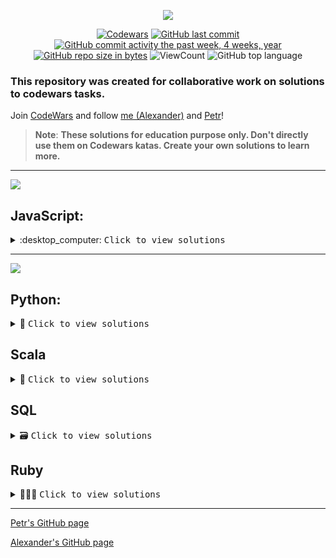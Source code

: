 <div id="badges" align="center">

![](https://w7.pngwing.com/pngs/477/603/png-transparent-codewars-button-icon.png)

[![Codewars](https://img.shields.io/badge/website-Codewars-red)](https://www.codewars.com/) 
[![GitHub last commit](https://img.shields.io/github/last-commit/QuantumFluxx/codewars_solutions.svg)](https://github.com/QuantumFluxx/codewars_solutions) 
[![GitHub commit activity the past week, 4 weeks, year](https://img.shields.io/github/commit-activity/y/QuantumFluxx/codewars_solutions.svg)](https://github.com/QuantumFluxx/codewars_solutions) 
[![GitHub repo size in bytes](https://img.shields.io/github/repo-size/QuantumFluxx/codewars_solutions.svg)](https://github.com/QuantumFluxx/codewars_solutions)
![ViewCount](https://views.whatilearened.today/views/github/QuantumFluxx/codewars_solutions.svg?cache=remove)
![GitHub top language](https://img.shields.io/github/languages/top/QuantumFluxx/codewars_solutions.svg?style=flat)

</div>

### This repository was created for collaborative work on solutions to codewars tasks.

Join [CodeWars](https://www.codewars.com/) and follow [me (Alexander)](https://www.codewars.com/users/QuantumFluxx) and [Petr](https://www.codewars.com/users/PetrMarkin)!


>**Note**:
>**These solutions for education purpose only. Don't directly use them on Codewars katas. Create your own solutions to learn more.**

--------------------

![](https://www.codewars.com/users/PetrMarkin/badges/large)
## JavaScript:

<details>
<summary>:desktop_computer: <kbd>Сlick to view solutions</kbd> </summary>

## 8 kyu katas

* [Beginner Series #1 School Paperwork](https://github.com/QuantumFluxx/codewars_solutions/blob/main/Petr(PetrMarkin)/8%20kyu%20katas/Beginner%20Series%20%231%20School%20Paperwork.md)
* [Can we divide it](https://github.com/QuantumFluxx/codewars_solutions/blob/main/Petr(PetrMarkin)/8%20kyu%20katas/Can%20we%20divide%20it.md)
* [Capitalization and Mutability](https://github.com/QuantumFluxx/codewars_solutions/blob/main/Petr(PetrMarkin)/8%20kyu%20katas/Capitalization%20and%20Mutability.md)
* [Century from year](https://github.com/QuantumFluxx/codewars_solutions/blob/main/Petr(PetrMarkin)/8%20kyu%20katas/Century%20from%20year.md)
* [Convert a Boolean to a String](https://github.com/QuantumFluxx/codewars_solutions/blob/main/Petr(PetrMarkin)/8%20kyu%20katas/Can%20we%20divide%20it.md)
* [Convert a Number to a String!](https://github.com/QuantumFluxx/codewars_solutions/blob/main/Petr(PetrMarkin)/8%20kyu%20katas/Convert%20a%20Number%20to%20a%20String!.md)
* [Convert a String to a Number!](https://github.com/QuantumFluxx/codewars_solutions/blob/main/Petr(PetrMarkin)/8%20kyu%20katas/Convert%20a%20String%20to%20a%20Number!.md)
* [Convert number to reversed array of digits](https://github.com/QuantumFluxx/codewars_solutions/blob/main/Petr(PetrMarkin)/8%20kyu%20katas/Convert%20number%20to%20reversed%20array%20of%20digits.md)
* [Convert to Binary](https://github.com/QuantumFluxx/codewars_solutions/blob/main/Petr(PetrMarkin)/8%20kyu%20katas/Convert%20to%20Binary.md)
* [Counting sheep](https://github.com/QuantumFluxx/codewars_solutions/blob/main/Petr(PetrMarkin)/8%20kyu%20katas/Counting%20sheep.md)
* [DNA to RNA Conversion](https://github.com/QuantumFluxx/codewars_solutions/blob/main/Petr(PetrMarkin)/8%20kyu%20katas/DNA%20to%20RNA%20Conversion.md)
* [Even or Odd](https://github.com/QuantumFluxx/codewars_solutions/blob/main/Petr(PetrMarkin)/8%20kyu%20katas/Even%20or%20Odd.md)
* [Fake Binary](https://github.com/QuantumFluxx/codewars_solutions/blob/main/Petr(PetrMarkin)/8%20kyu%20katas/Fake%20Binary.md)
* [Function 1 - hello world](https://github.com/QuantumFluxx/codewars_solutions/blob/main/Petr(PetrMarkin)/8%20kyu%20katas/Function%201%20-%20hello%20world.md)
* [Grasshopper - Summation](https://github.com/QuantumFluxx/codewars_solutions/blob/main/Petr(PetrMarkin)/8%20kyu%20katas/Grasshopper%20-%20Summation.md)
* [Hex to Decimal](https://github.com/QuantumFluxx/codewars_solutions/blob/main/Petr(PetrMarkin)/8%20kyu%20katas/Hex%20to%20Decimal.md)
* [Merge two sorted arrays into one](https://github.com/QuantumFluxx/codewars_solutions/blob/main/Petr(PetrMarkin)/8%20kyu%20katas/Merge%20two%20sorted%20arrays%20into%20one.md)
* [Multiply](https://github.com/QuantumFluxx/codewars_solutions/blob/main/Petr(PetrMarkin)/8%20kyu%20katas/Multiply.md)
* [Opposite number](https://github.com/QuantumFluxx/codewars_solutions/blob/main/Petr(PetrMarkin)/8%20kyu%20katas/Opposite%20number.md)
* [Remove First and Last Character](https://github.com/QuantumFluxx/codewars_solutions/blob/main/Petr(PetrMarkin)/8%20kyu%20katas/Remove%20First%20and%20Last%20Character.md)
* [Remove String Spaces](https://github.com/QuantumFluxx/codewars_solutions/blob/main/Petr(PetrMarkin)/8%20kyu%20katas/Remove%20String%20Spaces.md)
* [Reversed sequence](https://github.com/QuantumFluxx/codewars_solutions/blob/main/Petr(PetrMarkin)/8%20kyu%20katas/Reversed%20sequence.md)
* [Returning Strings](https://github.com/QuantumFluxx/codewars_solutions/blob/main/Petr(PetrMarkin)/8%20kyu%20katas/Returning%20Strings.md)
* [Simple multiplication](https://github.com/QuantumFluxx/codewars_solutions/blob/main/Petr(PetrMarkin)/8%20kyu%20katas/Simple%20multiplication.md)  
* [String repeat](https://github.com/QuantumFluxx/codewars_solutions/blob/main/Petr(PetrMarkin)/8%20kyu%20katas/String%20repeat.md)
* [Student's Final Grade](https://github.com/QuantumFluxx/codewars_solutions/blob/main/Petr(PetrMarkin)/8%20kyu%20katas/Student's%20Final%20Grade.md)
* [Sum of positive](https://github.com/QuantumFluxx/codewars_solutions/blob/main/Petr(PetrMarkin)/8%20kyu%20katas/Sum%20of%20positive.md)
* [Switch it Up!](https://github.com/QuantumFluxx/codewars_solutions/blob/main/Petr(PetrMarkin)/8%20kyu%20katas/Switch%20it%20Up!.md)
* [Take an Arrow to the knee, Functionally](https://github.com/QuantumFluxx/codewars_solutions/blob/main/Petr(PetrMarkin)/8%20kyu%20katas/Take%20an%20Arrow%20to%20the%20knee%2C%20Functionally.md)
* [Thinkful - Logic Drills Traffic light](https://github.com/QuantumFluxx/codewars_solutions/blob/main/Petr(PetrMarkin)/8%20kyu%20katas/Thinkful%20-%20Logic%20Drills%20Traffic%20light.md)
* [Third Angle of a Triangle](https://github.com/QuantumFluxx/codewars_solutions/blob/main/Petr(PetrMarkin)/8%20kyu%20katas/Third%20Angle%20of%20a%20Triangle.md)
* [Transportation on vacation](https://github.com/QuantumFluxx/codewars_solutions/blob/main/Petr(PetrMarkin)/8%20kyu%20katas/Transportation%20on%20vacation.md)
* [Type of sum](https://github.com/QuantumFluxx/codewars_solutions/blob/main/Petr(PetrMarkin)/8%20kyu%20katas/Type%20of%20sum.md)
* [Will you make it](https://github.com/QuantumFluxx/codewars_solutions/blob/main/Petr(PetrMarkin)/8%20kyu%20katas/Will%20you%20make%20it.md)
* [You Can't Code Under Pressure #1](https://github.com/QuantumFluxx/codewars_solutions/blob/main/Petr(PetrMarkin)/8%20kyu%20katas/You%20Can't%20Code%20Under%20Pressure%20%231.md)
* [You only need one - Beginner](https://github.com/QuantumFluxx/codewars_solutions/blob/main/Petr(PetrMarkin)/8%20kyu%20katas/You%20only%20need%20one%20-%20Beginner.md) 
  
## 7 kyu katas
  
* [16+18=214](https://github.com/QuantumFluxx/codewars_solutions/blob/main/Petr(PetrMarkin)/7%20kyu%20katas/16%2B18%3D214.md)
* [Add property to every object in array](https://github.com/QuantumFluxx/codewars_solutions/blob/main/Petr(PetrMarkin)/7%20kyu%20katas/Add%20property%20to%20every%20object%20in%20array.md)
* [Binary Addition](https://github.com/QuantumFluxx/codewars_solutions/blob/main/Petr(PetrMarkin)/7%20kyu%20katas/Binary%20Addition.md)
* [Colour Association](https://github.com/QuantumFluxx/codewars_solutions/blob/main/Petr(PetrMarkin)/7%20kyu%20katas/Colour%20Association.md)
* [Combine objects](https://github.com/QuantumFluxx/codewars_solutions/blob/main/Petr(PetrMarkin)/7%20kyu%20katas/Combine%20objects.md)
* [Count strings in objects](https://github.com/QuantumFluxx/codewars_solutions/blob/main/Petr(PetrMarkin)/7%20kyu%20katas/Count%20strings%20in%20objects.md)
* [Count the Digit](https://github.com/QuantumFluxx/codewars_solutions/blob/main/Petr(PetrMarkin)/7%20kyu%20katas/Count%20the%20Digit.md)
* [Disemvowel Trolls](https://github.com/QuantumFluxx/codewars_solutions/blob/main/Petr(PetrMarkin)/7%20kyu%20katas/Disemvowel%20Trolls.md)
* [Find the missing element between two arrays](https://github.com/QuantumFluxx/codewars_solutions/blob/main/Petr(PetrMarkin)/7%20kyu%20katas/Find%20the%20missing%20element%20between%20two%20arrays.md)
* [Find the next perfect square!](https://github.com/QuantumFluxx/codewars_solutions/blob/main/Petr(PetrMarkin)/7%20kyu%20katas/Find%20the%20next%20perfect%20square!.md)
* [Get decimal part of the given number](https://github.com/QuantumFluxx/codewars_solutions/blob/main/Petr(PetrMarkin)/7%20kyu%20katas/Get%20decimal%20part%20of%20the%20given%20number.md)
* [Is this a triangle](https://github.com/QuantumFluxx/codewars_solutions/blob/main/Petr(PetrMarkin)/7%20kyu%20katas/Is%20this%20a%20triangle.md)
* [Largest Square Inside A Circle](https://github.com/QuantumFluxx/codewars_solutions/blob/main/Petr(PetrMarkin)/7%20kyu%20katas/Largest%20Square%20Inside%20A%20Circle.md)
* [Maximum Triplet Sum (Array Series #7)](https://github.com/QuantumFluxx/codewars_solutions/blob/main/Petr(PetrMarkin)/7%20kyu%20katas/Maximum%20Triplet%20Sum%20(Array%20Series%20%237).md)
* [Nickname Generator](https://github.com/QuantumFluxx/codewars_solutions/blob/main/Petr(PetrMarkin)/7%20kyu%20katas/Nickname%20Generator.md)
* [Number of Decimal Digits](https://github.com/QuantumFluxx/codewars_solutions/blob/main/Petr(PetrMarkin)/7%20kyu%20katas/Number%20of%20Decimal%20Digits.md)
* [Odd-Even String Sort](https://github.com/QuantumFluxx/codewars_solutions/blob/main/Petr(PetrMarkin)/7%20kyu%20katas/Odd-Even%20String%20Sort.md)
* [Ones and Zeros](https://github.com/QuantumFluxx/codewars_solutions/blob/main/Petr(PetrMarkin)/7%20kyu%20katas/Ones%20and%20Zeros.md)
* [Perimeter sequence](https://github.com/QuantumFluxx/codewars_solutions/blob/main/Petr(PetrMarkin)/7%20kyu%20katas/Perimeter%20sequence.md)
* [Power of two](https://github.com/QuantumFluxx/codewars_solutions/blob/main/Petr(PetrMarkin)/7%20kyu%20katas/Power%20of%20two.md)
* [Shortest Word](https://github.com/QuantumFluxx/codewars_solutions/blob/main/Petr(PetrMarkin)/7%20kyu%20katas/Shortest%20Word.md)
* [Square Every Digit](https://github.com/QuantumFluxx/codewars_solutions/blob/main/Petr(PetrMarkin)/7%20kyu%20katas/Square%20Every%20Digit.md)
* [String Reordering](https://github.com/QuantumFluxx/codewars_solutions/blob/main/Petr(PetrMarkin)/7%20kyu%20katas/String%20Reordering.md)
* [String ends with](https://github.com/QuantumFluxx/codewars_solutions/blob/main/Petr(PetrMarkin)/7%20kyu%20katas/String%20ends%20with.md)
* [Sum of the first nth term of Series](https://github.com/QuantumFluxx/codewars_solutions/blob/main/Petr(PetrMarkin)/7%20kyu%20katas/Sum%20of%20the%20first%20nth%20term%20of%20Series.md)
* [Sum with Arrows](https://github.com/QuantumFluxx/codewars_solutions/blob/main/Petr(PetrMarkin)/7%20kyu%20katas/Sum%20with%20Arrows.md)
* [Unpacking Arguments](https://github.com/QuantumFluxx/codewars_solutions/blob/main/Petr(PetrMarkin)/7%20kyu%20katas/Unpacking%20Arguments.md)
* [Vowel Count](https://github.com/QuantumFluxx/codewars_solutions/blob/main/Petr(PetrMarkin)/7%20kyu%20katas/Vowel%20Count.md)
* [Vowel one](https://github.com/QuantumFluxx/codewars_solutions/blob/main/Petr(PetrMarkin)/7%20kyu%20katas/Vowel%20one.md)
* [Who is the killer](https://github.com/QuantumFluxx/codewars_solutions/blob/main/Petr(PetrMarkin)/7%20kyu%20katas/Who%20is%20the%20killer.md)
* [Whose bicycle](https://github.com/QuantumFluxx/codewars_solutions/blob/main/Petr(PetrMarkin)/7%20kyu%20katas/Whose%20bicycle.md)
* [You're a square!](https://github.com/QuantumFluxx/codewars_solutions/blob/main/Petr(PetrMarkin)/7%20kyu%20katas/You're%20a%20square!.md) 
  
## 6 kyu katas
  
* [Base Conversion](https://github.com/QuantumFluxx/codewars_solutions/blob/main/Petr(PetrMarkin)/6%20kyu%20katas/Base%20Conversion.md)
* [Bingo Card](https://github.com/QuantumFluxx/codewars_solutions/blob/main/Petr(PetrMarkin)/6%20kyu%20katas/Bingo%20Card.md)
* [Bit Counting](https://github.com/QuantumFluxx/codewars_solutions/blob/main/Petr(PetrMarkin)/6%20kyu%20katas/Bit%20Counting.md)
* [Break camelCase](https://github.com/QuantumFluxx/codewars_solutions/blob/main/Petr(PetrMarkin)/6%20kyu%20katas/Break%20camelCase.md)
* [Clocky Mc Clock-Face](https://github.com/QuantumFluxx/codewars_solutions/blob/main/Petr(PetrMarkin)/6%20kyu%20katas/Clocky%20Mc%20Clock-Face.md)
* [Data Reverse](https://github.com/QuantumFluxx/codewars_solutions/blob/main/Petr(PetrMarkin)/6%20kyu%20katas/Data%20Reverse.md)
* [Detect Pangram](https://github.com/QuantumFluxx/codewars_solutions/blob/main/Petr(PetrMarkin)/6%20kyu%20katas/Detect%20Pangram.md)
* [Is a number prime](https://github.com/QuantumFluxx/codewars_solutions/blob/main/Petr(PetrMarkin)/6%20kyu%20katas/Is%20a%20number%20prime.md)
* [Lottery Ticket](https://github.com/QuantumFluxx/codewars_solutions/blob/main/Petr(PetrMarkin)/6%20kyu%20katas/Lottery%20Ticket.md)
* [Unique In Order](https://github.com/QuantumFluxx/codewars_solutions/blob/main/Petr(PetrMarkin)/6%20kyu%20katas/Unique%20In%20Order.md)
* [Break camelCase](https://github.com/QuantumFluxx/codewars_solutions/blob/main/Petr(PetrMarkin)/6%20kyu%20katas/Break%20camelCase.md)
* [WeIrD StRiNg CaSe](https://github.com/QuantumFluxx/codewars_solutions/blob/main/Petr(PetrMarkin)/6%20kyu%20katas/WeIrD%20StRiNg%20CaSe.md)
* [Who likes it](https://github.com/QuantumFluxx/codewars_solutions/blob/main/Petr(PetrMarkin)/6%20kyu%20katas/Who%20likes%20it.md)
* [Your order, please](https://github.com/QuantumFluxx/codewars_solutions/blob/main/Petr(PetrMarkin)/6%20kyu%20katas/Your%20order%2C%20please.md)
  
## 5 kyu katas
  
* [RGB To Hex Conversion](https://github.com/QuantumFluxx/codewars_solutions/blob/main/Petr(PetrMarkin)/5%20kyu%20katas/RGB%20To%20Hex%20Conversion.md)  
  
</details>

------------

![](https://www.codewars.com/users/QuantumFluxx/badges/large)
## Python:

<details>
<summary>🐍 <kbd>Сlick to view solutions</kbd> </summary>

## 8 kyu katas

* [5 without numbers !!](https://github.com/QuantumFluxx/codewars_solutions/blob/main/Alexander%20(QuantumFluxx)/Python/8%20kyu%20katas/5%20without%20numbers%20!!.py)
* [A Needle in the Haystack](https://github.com/QuantumFluxx/codewars_solutions/blob/main/Alexander%20(QuantumFluxx)/Python/8%20kyu%20katas/A%20Needle%20in%20the%20Haystack%20python.py)
* [Abbreviate a Two Word Name](https://github.com/QuantumFluxx/codewars_solutions/blob/main/Alexander%20(QuantumFluxx)/Python/8%20kyu%20katas/Abbreviate%20a%20Two%20Word%20Name%20python.py)
* [Add Length](https://github.com/QuantumFluxx/codewars_solutions/blob/main/Alexander%20(QuantumFluxx)/Python/8%20kyu%20katas/Add%20Length%20python.py)
* [Area or Perimeter](https://github.com/QuantumFluxx/codewars_solutions/blob/main/Alexander%20(QuantumFluxx)/Python/8%20kyu%20katas/Area%20or%20Perimeter%20python.py)
* [Array plus array](https://github.com/QuantumFluxx/codewars_solutions/blob/main/Alexander%20(QuantumFluxx)/Python/8%20kyu%20katas/Array%20plus%20array%20python.py) 
* [Basic Mathematical Operations](https://github.com/QuantumFluxx/codewars_solutions/blob/main/Alexander%20(QuantumFluxx)/Python/8%20kyu%20katas/Basic%20Mathematical%20Operations%20python.py)
* [Basic Training: Add item to an Array](https://github.com/QuantumFluxx/codewars_solutions/blob/main/Alexander%20(QuantumFluxx)/Python/8%20kyu%20katas/Basic%20Training%20Add%20item%20to%20an%20Array%20python.py)
* [Basic variable assignment](https://github.com/QuantumFluxx/codewars_solutions/blob/main/Alexander%20(QuantumFluxx)/Python/8%20kyu%20katas/Basic%20variable%20assignment%20python.py)
* [Beginner - Lost Without a Map](https://github.com/QuantumFluxx/codewars_solutions/blob/main/Alexander%20(QuantumFluxx)/Python/8%20kyu%20katas/Beginner%20-%20Lost%20Without%20a%20Map%20python.py)
* [Beginner - Reduce but Grow](https://github.com/QuantumFluxx/codewars_solutions/blob/main/Alexander%20(QuantumFluxx)/Python/8%20kyu%20katas/Beginner%20-%20Reduce%20but%20Grow%20python.py)
* [Beginner Series #1 School Paperwork](https://github.com/QuantumFluxx/codewars_solutions/blob/main/Alexander%20(QuantumFluxx)/Python/8%20kyu%20katas/Beginner%20Series%20%231%20School%20Paperwork.py)
* [Beginner Series #2 Clock](https://github.com/QuantumFluxx/codewars_solutions/blob/main/Alexander%20(QuantumFluxx)/Python/8%20kyu%20katas/Beginner%20Series%20%232%20Clock.py)
* [Beginner Series #4 Cockroach](https://github.com/QuantumFluxx/codewars_solutions/blob/main/Alexander%20(QuantumFluxx)/Python/8%20kyu%20katas/Beginner%20Series%20%234%20Cockroach%20python.py)
* [Calculate average](https://github.com/QuantumFluxx/codewars_solutions/blob/main/Alexander%20(QuantumFluxx)/Python/8%20kyu%20katas/Calculate%20average%20python.py)
* [Can we divide it?](https://github.com/QuantumFluxx/codewars_solutions/blob/main/Alexander%20(QuantumFluxx)/Python/8%20kyu%20katas/Can%20we%20divide%20it%20python.py)
* [Capitalization and Mutability](https://github.com/QuantumFluxx/codewars_solutions/blob/main/Alexander%20(QuantumFluxx)/Python/8%20kyu%20katas/Capitalization%20and%20Mutability%20python.py)
* [Cat years, Dog years](https://github.com/QuantumFluxx/codewars_solutions/blob/main/Alexander%20(QuantumFluxx)/Python/8%20kyu%20katas/Cat%20years%2C%20Dog%20years%20python.py)
* [Century From Year](https://github.com/QuantumFluxx/codewars_solutions/blob/main/Alexander%20(QuantumFluxx)/Python/8%20kyu%20katas/Century%20From%20Year%20python.py)
* [Chuck Norris VII - True or False (Beginner)](https://github.com/QuantumFluxx/codewars_solutions/blob/main/Alexander%20(QuantumFluxx)/Python/8%20kyu%20katas/Chuck%20Norris%20VII%20-%20True%20or%20False%20(Beginner).py)
* [Closest elevator](https://github.com/QuantumFluxx/codewars_solutions/blob/main/Alexander%20(QuantumFluxx)/Python/8%20kyu%20katas/Closest%20elevator.py)
* [Contamination #1 -String-](https://github.com/QuantumFluxx/codewars_solutions/blob/main/Alexander%20(QuantumFluxx)/Python/8%20kyu%20katas/Contamination%20%231%20-String-%20python.py)
* [Convert a Boolean to a String](https://github.com/QuantumFluxx/codewars_solutions/blob/main/Alexander%20(QuantumFluxx)/Python/8%20kyu%20katas/Convert%20a%20Boolean%20to%20a%20String%20python.py)
* [Convert a Number to a String!](https://github.com/QuantumFluxx/codewars_solutions/blob/main/Alexander%20(QuantumFluxx)/Python/8%20kyu%20katas/Convert%20a%20Number%20to%20a%20String!%20python.py)
* [Convert a String to a Number!](https://github.com/QuantumFluxx/codewars_solutions/blob/main/Alexander%20(QuantumFluxx)/Python/8%20kyu%20katas/Convert%20a%20String%20to%20a%20Number!%20python.py)
* [Convert boolean values to strings 'Yes' or 'No'](https://github.com/QuantumFluxx/codewars_solutions/blob/main/Alexander%20(QuantumFluxx)/Python/8%20kyu%20katas/Convert%20boolean%20values%20to%20strings%20'Yes'%20or%20'No'.py)
* [Convert number to reversed array of digits](https://github.com/QuantumFluxx/codewars_solutions/blob/main/Alexander%20(QuantumFluxx)/Python/8%20kyu%20katas/Convert%20number%20to%20reversed%20array%20of%20digits%20python.py)
* [Convert to Binary](https://github.com/QuantumFluxx/codewars_solutions/blob/main/Alexander%20(QuantumFluxx)/Python/8%20kyu%20katas/Convert%20to%20Binary.py)
* [Count by X](https://github.com/QuantumFluxx/codewars_solutions/blob/main/Alexander%20(QuantumFluxx)/Python/8%20kyu%20katas/Count%20by%20X%20python.py)
* [Counting sheep...](https://github.com/QuantumFluxx/codewars_solutions/blob/main/Alexander%20(QuantumFluxx)/Python/8%20kyu%20katas/Counting%20sheep...python.py)
* [DNA to RNA Conversion](https://github.com/QuantumFluxx/codewars_solutions/blob/main/Alexander%20(QuantumFluxx)/Python/8%20kyu%20katas/DNA%20to%20RNA%20Conversion%20python.py)
* [Difference of Volumes of Cuboids](https://github.com/QuantumFluxx/codewars_solutions/blob/main/Alexander%20(QuantumFluxx)/Python/8%20kyu%20katas/Difference%20of%20Volumes%20of%20Cuboids%20python.py)
* [Do I get a bonus?](https://github.com/QuantumFluxx/codewars_solutions/blob/main/Alexander%20(QuantumFluxx)/Python/8%20kyu%20katas/Do%20I%20get%20a%20bonus.py)
* [Double Char](https://github.com/QuantumFluxx/codewars_solutions/blob/main/Alexander%20(QuantumFluxx)/Python/8%20kyu%20katas/Double%20Char%20python.py)
* [Drink about](https://github.com/QuantumFluxx/codewars_solutions/blob/main/Alexander%20(QuantumFluxx)/Python/8%20kyu%20katas/Drink%20about%20python.py)
* [Even or Odd](https://github.com/QuantumFluxx/codewars_solutions/blob/main/Alexander%20(QuantumFluxx)/Python/8%20kyu%20katas/Even%20or%20Odd%20python.py)
* [Exclusive or (xor) Logical Operator](https://github.com/QuantumFluxx/codewars_solutions/blob/main/Alexander%20(QuantumFluxx)/Python/8%20kyu%20katas/Exclusive%20or%20(xor)%20Logical%20Operator%20python.py)
* [FIXME: Replace all dots](https://github.com/QuantumFluxx/codewars_solutions/blob/main/Alexander%20(QuantumFluxx)/Python/8%20kyu%20katas/FIXME%20Replace%20all%20dots%20python.py)
* [Filling an array (part 1)](https://github.com/QuantumFluxx/codewars_solutions/blob/main/Alexander%20(QuantumFluxx)/Python/8%20kyu%20katas/Filling%20an%20array%20(part%201).py)
* [Find Maximum and Minimum Values of a List](https://github.com/QuantumFluxx/codewars_solutions/blob/main/Alexander%20(QuantumFluxx)/Python/8%20kyu%20katas/Find%20Maximum%20and%20Minimum%20Values%20of%20a%20List%20python.py)
* [Find Multiples of a Number](https://github.com/QuantumFluxx/codewars_solutions/blob/main/Alexander%20(QuantumFluxx)/Python/8%20kyu%20katas/Find%20Multiples%20of%20a%20Number%20python.py)
* [Find the Difference in Age between Oldest and Youngest Family Members](https://github.com/QuantumFluxx/codewars_solutions/blob/main/Alexander%20(QuantumFluxx)/Python/8%20kyu%20katas/Find%20the%20Difference%20in%20Age%20between%20Oldest%20and%20Youngest%20Family%20Members%20python.py)
* [Find the smallest integer in the array](https://github.com/QuantumFluxx/codewars_solutions/blob/main/Alexander%20(QuantumFluxx)/Python/8%20kyu%20katas/Find%20the%20smallest%20integer%20in%20the%20array%20python.py)
* [Fix your code before the garden dies!](https://github.com/QuantumFluxx/codewars_solutions/blob/main/Alexander%20(QuantumFluxx)/Python/8%20kyu%20katas/Fix%20your%20code%20before%20the%20garden%20dies!%20python.py)
* [Function 1 - hello world](https://github.com/QuantumFluxx/codewars_solutions/blob/main/Alexander%20(QuantumFluxx)/Python/8%20kyu%20katas/Function%201%20-%20hello%20world%20python.py)
* [Function 2 - squaring an argument](https://github.com/QuantumFluxx/codewars_solutions/blob/main/Alexander%20(QuantumFluxx)/Python/8%20kyu%20katas/Function%202%20-%20squaring%20an%20argument%20python.py)
* [Function 3 - multiplying two numbers](https://github.com/QuantumFluxx/codewars_solutions/blob/main/Alexander%20(QuantumFluxx)/Python/8%20kyu%20katas/Function%203%20-%20multiplying%20two%20numbers%20python.py)
* [Generate range of integers](https://github.com/QuantumFluxx/codewars_solutions/blob/main/Alexander%20(QuantumFluxx)/Python/8%20kyu%20katas/Generate%20range%20of%20integers%20python.py)
* [Get the mean of an array](https://github.com/QuantumFluxx/codewars_solutions/blob/main/Alexander%20(QuantumFluxx)/Python/8%20kyu%20katas/Get%20the%20mean%20of%20an%20array%20python.py)
* [Grasshopper - Basic Function Fixer](https://github.com/QuantumFluxx/codewars_solutions/blob/main/Alexander%20(QuantumFluxx)/Python/8%20kyu%20katas/Grasshopper%20-%20Basic%20Function%20Fixer%20python.py)
* [Grasshopper - Check for factor](https://github.com/QuantumFluxx/codewars_solutions/blob/main/Alexander%20(QuantumFluxx)/Python/8%20kyu%20katas/Grasshopper%20-%20Check%20for%20factor%20python.py)
* [Grasshopper - Combine strings](https://github.com/QuantumFluxx/codewars_solutions/blob/main/Alexander%20(QuantumFluxx)/Python/8%20kyu%20katas/Grasshopper%20-%20Combine%20strings%20python.py)
* [Grasshopper - Debug sayHello](https://github.com/QuantumFluxx/codewars_solutions/blob/main/Alexander%20(QuantumFluxx)/Python/8%20kyu%20katas/Grasshopper%20-%20Debug%20sayHello%20python.py)
* [Grasshopper - Function syntax debugging](https://github.com/QuantumFluxx/codewars_solutions/blob/main/Alexander%20(QuantumFluxx)/Python/8%20kyu%20katas/Grasshopper%20-%20Function%20syntax%20debugging%20python.py)
* [Grasshopper - Grade book](https://github.com/QuantumFluxx/codewars_solutions/blob/main/Alexander%20(QuantumFluxx)/Python/8%20kyu%20katas/Grasshopper%20-%20Grade%20book%20python.py)
* [Grasshopper - If/else syntax debug](https://github.com/QuantumFluxx/codewars_solutions/blob/main/Alexander%20(QuantumFluxx)/Python/8%20kyu%20katas/Grasshopper%20-%20If%20else%20syntax%20debug%20python.py)
* [Grasshopper - Messi Goals](https://github.com/QuantumFluxx/codewars_solutions/blob/main/Alexander%20(QuantumFluxx)/Python/8%20kyu%20katas/Grasshopper%20-%20Messi%20Goals.py)
* [Grasshopper - Messi goals function](https://github.com/QuantumFluxx/codewars_solutions/blob/main/Alexander%20(QuantumFluxx)/Python/8%20kyu%20katas/Grasshopper%20-%20Messi%20goals%20function%20python.py)
* [Grasshopper - Personalized Message](https://github.com/QuantumFluxx/codewars_solutions/blob/main/Alexander%20(QuantumFluxx)/Python/8%20kyu%20katas/Grasshopper%20-%20Personalized%20Message%20python.py)
* [Grasshopper - Summation](https://github.com/QuantumFluxx/codewars_solutions/blob/main/Alexander%20(QuantumFluxx)/Python/8%20kyu%20katas/Grasshopper%20-%20Summation%20python.py)
* [Grasshopper - Terminal game combat function](https://github.com/QuantumFluxx/codewars_solutions/blob/main/Alexander%20(QuantumFluxx)/Python/8%20kyu%20katas/Grasshopper%20-%20Terminal%20game%20combat%20function%20python.py)
* [Grasshopper - Terminal game move function](https://github.com/QuantumFluxx/codewars_solutions/blob/main/Alexander%20(QuantumFluxx)/Python/8%20kyu%20katas/Grasshopper%20-%20Terminal%20game%20move%20function%20python.py)
* [Grasshopper - Variable Assignment Debug](https://github.com/QuantumFluxx/codewars_solutions/blob/main/Alexander%20(QuantumFluxx)/Python/8%20kyu%20katas/Grasshopper%20-%20Variable%20Assignment%20Debug%20python.py)
* [Gravity Flip](https://github.com/QuantumFluxx/codewars_solutions/blob/main/Alexander%20(QuantumFluxx)/Python/8%20kyu%20katas/Gravity%20Flip.py)
* [Hello, Name or World!](https://github.com/QuantumFluxx/codewars_solutions/blob/main/Alexander%20(QuantumFluxx)/Python/8%20kyu%20katas/Hello%2C%20Name%20or%20World!%20python.py)
* [How good are you really?](https://github.com/QuantumFluxx/codewars_solutions/blob/main/Alexander%20(QuantumFluxx)/Python/8%20kyu%20katas/How%20good%20are%20you%20really%20python.py)
* [Invert values](https://github.com/QuantumFluxx/codewars_solutions/blob/main/Alexander%20(QuantumFluxx)/Python/8%20kyu%20katas/Invert%20values%20python.py)
* [Is he gonna survive?](https://github.com/QuantumFluxx/codewars_solutions/blob/main/Alexander%20(QuantumFluxx)/Python/8%20kyu%20katas/Is%20he%20gonna%20survive%20python.py)
* [Is it a palindrom?](https://github.com/QuantumFluxx/codewars_solutions/blob/main/Alexander%20(QuantumFluxx)/Python/8%20kyu%20katas/Is%20it%20a%20palindrome%20python.py)
* [Is it even?](https://github.com/QuantumFluxx/codewars_solutions/blob/main/Alexander%20(QuantumFluxx)/Python/8%20kyu%20katas/Is%20it%20even%20python.py)
* [Is n divisible by x and y?](https://github.com/QuantumFluxx/codewars_solutions/blob/main/Alexander%20(QuantumFluxx)/Python/8%20kyu%20katas/Is%20n%20divisible%20by%20x%20and%20y%20python.py)
* [Is this my tail?](https://github.com/QuantumFluxx/codewars_solutions/blob/main/Alexander%20(QuantumFluxx)/Python/8%20kyu%20katas/Is%20this%20my%20tail%20python.py)
* [Jenny's secret message](https://github.com/QuantumFluxx/codewars_solutions/blob/main/Alexander%20(QuantumFluxx)/Python/8%20kyu%20katas/Jenny's%20secret%20message%20python.py)
* [L1: Set Alarm](https://github.com/QuantumFluxx/codewars_solutions/blob/main/Alexander%20(QuantumFluxx)/Python/8%20kyu%20katas/L1%20Set%20Alarm%20copies.py)
* [MakeUpperCase](https://github.com/QuantumFluxx/codewars_solutions/blob/main/Alexander%20(QuantumFluxx)/Python/8%20kyu%20katas/MakeUpperCase%20python.py)
* [Man in the west](https://github.com/QuantumFluxx/codewars_solutions/blob/main/Alexander%20(QuantumFluxx)/Python/8%20kyu%20katas/Man%20in%20the%20west.py)
* [Merge two sorted arrays into one](https://github.com/QuantumFluxx/codewars_solutions/blob/main/Alexander%20(QuantumFluxx)/Python/8%20kyu%20katas/Merge%20two%20sorted%20arrays%20into%20one%20python.py)
* [Multiply the number](https://github.com/QuantumFluxx/codewars_solutions/blob/main/Alexander%20(QuantumFluxx)/Python/8%20kyu%20katas/Multiply%20the%20number%20python.py)
* [Multiply](https://github.com/QuantumFluxx/codewars_solutions/blob/main/Alexander%20(QuantumFluxx)/Python/8%20kyu%20katas/Multiply%20python.py)
* [My head is at the wrong end!](https://github.com/QuantumFluxx/codewars_solutions/blob/main/Alexander%20(QuantumFluxx)/Python/8%20kyu%20katas/My%20head%20is%20at%20the%20wrong%20end!%20python.py)
* [Name Shuffler](https://github.com/QuantumFluxx/codewars_solutions/blob/main/Alexander%20(QuantumFluxx)/Python/8%20kyu%20katas/Name%20Shuffler%20python.py)
* [Name on billboard](https://github.com/QuantumFluxx/codewars_solutions/blob/main/Alexander%20(QuantumFluxx)/Python/8%20kyu%20katas/Name%20on%20billboard%20python.py)
* [Online RPG player to qualifying stage](https://github.com/QuantumFluxx/codewars_solutions/blob/main/Alexander%20(QuantumFluxx)/Python/8%20kyu%20katas/Online%20RPG%20player%20to%20qualifying%20stage%20python.py)
* [Opposite number](https://github.com/QuantumFluxx/codewars_solutions/blob/main/Alexander%20(QuantumFluxx)/Python/8%20kyu%20katas/Opposite%20number%20python.py)
* [Palindrome Strings](https://github.com/QuantumFluxx/codewars_solutions/blob/main/Alexander%20(QuantumFluxx)/Python/8%20kyu%20katas/Palindrome%20Strings%20python.py)
* [Pythagorean Triple](https://github.com/QuantumFluxx/codewars_solutions/blob/main/Alexander%20(QuantumFluxx)/Python/8%20kyu%20katas/Pythagorean%20Triple.py)
* [Quarter of the year](https://github.com/QuantumFluxx/codewars_solutions/blob/main/Alexander%20(QuantumFluxx)/Python/8%20kyu%20katas/Quarter%20of%20the%20year%20python.py)
* [Regexp Basics - is it a digit?](https://github.com/QuantumFluxx/codewars_solutions/blob/main/Alexander%20(QuantumFluxx)/Python/8%20kyu%20katas/Regexp%20Basics%20-%20is%20it%20a%20digit%20python.py)
* [Remove First and Last Character](https://github.com/QuantumFluxx/codewars_solutions/blob/main/Alexander%20(QuantumFluxx)/Python/8%20kyu%20katas/Remove%20First%20and%20Last%20Character%20python.py)
* [Remove String Spaces](https://github.com/QuantumFluxx/codewars_solutions/blob/main/Alexander%20(QuantumFluxx)/Python/8%20kyu%20katas/Remove%20String%20Spaces%20python.py)
* [Return Negative](https://github.com/QuantumFluxx/codewars_solutions/blob/main/Alexander%20(QuantumFluxx)/Python/8%20kyu%20katas/Return%20Negative%20python.py)
* [Return the day](https://github.com/QuantumFluxx/codewars_solutions/blob/main/Alexander%20(QuantumFluxx)/Python/8%20kyu%20katas/Return%20the%20day.py)
* [Return to Sanity](https://github.com/QuantumFluxx/codewars_solutions/blob/main/Alexander%20(QuantumFluxx)/Python/8%20kyu%20katas/Return%20to%20Sanity%20python.py)
* [Returning Strings](https://github.com/QuantumFluxx/codewars_solutions/blob/main/Alexander%20(QuantumFluxx)/Python/8%20kyu%20katas/Returning%20Strings%20python.py)
* [Reverse List Order](https://github.com/QuantumFluxx/codewars_solutions/blob/main/Alexander%20(QuantumFluxx)/Python/8%20kyu%20katas/Reverse%20List%20Order%20python.py)
* [Reversed Strings](https://github.com/QuantumFluxx/codewars_solutions/blob/main/Alexander%20(QuantumFluxx)/Python/8%20kyu%20katas/Reversed%20Strings%20python.py)
* [Reversed Words](https://github.com/QuantumFluxx/codewars_solutions/blob/main/Alexander%20(QuantumFluxx)/Python/8%20kyu%20katas/Reversed%20Words%20python.py)
* [Reversed sequence](https://github.com/QuantumFluxx/codewars_solutions/blob/main/Alexander%20(QuantumFluxx)/Python/8%20kyu%20katas/Reversed%20sequence%20python.py)
* [Short Long Short](https://github.com/QuantumFluxx/codewars_solutions/blob/main/Alexander%20(QuantumFluxx)/Python/8%20kyu%20katas/Short%20Long%20Short%20python.py)
* [Simple multiplication](https://github.com/QuantumFluxx/codewars_solutions/blob/main/Alexander%20(QuantumFluxx)/Python/8%20kyu%20katas/Simple%20multiplication%20python.py)
* [Simple validation of a username with regex](https://github.com/QuantumFluxx/codewars_solutions/blob/main/Alexander%20(QuantumFluxx)/Python/8%20kyu%20katas/Simple%20validation%20of%20a%20username%20with%20regex%20python.py)
* [Sort and Star](https://github.com/QuantumFluxx/codewars_solutions/blob/main/Alexander%20(QuantumFluxx)/Python/8%20kyu%20katas/Sort%20and%20Star.py)
* [Square(n)Sum](https://github.com/QuantumFluxx/codewars_solutions/blob/main/Alexander%20(QuantumFluxx)/Python/8%20kyu%20katas/Square(n)%20Sum%20python.py)
* [String Templates - Bug Fixing #5](https://github.com/QuantumFluxx/codewars_solutions/blob/main/Alexander%20(QuantumFluxx)/Python/8%20kyu%20katas/String%20Templates%20-%20Bug%20Fixing%20%235%20python.py)
* [String repeat](https://github.com/QuantumFluxx/codewars_solutions/blob/main/Alexander%20(QuantumFluxx)/Python/8%20kyu%20katas/String%20repeat%20python.py)
* [Sum Arrays](https://github.com/QuantumFluxx/codewars_solutions/blob/main/Alexander%20(QuantumFluxx)/Python/8%20kyu%20katas/Sum%20Arrays%20python.py)
* [Sum Mixed Array](https://github.com/QuantumFluxx/codewars_solutions/blob/main/Alexander%20(QuantumFluxx)/Python/8%20kyu%20katas/Sum%20Mixed%20Array.py)
* [Sum of positive](https://github.com/QuantumFluxx/codewars_solutions/blob/main/Alexander%20(QuantumFluxx)/Python/8%20kyu%20katas/Sum%20of%20positive%20python.py)
* [Switch it Up!](https://github.com/QuantumFluxx/codewars_solutions/blob/main/Alexander%20(QuantumFluxx)/Python/8%20kyu%20katas/Switch%20it%20Up!%20python.py)
* [Take the Derivative](https://github.com/QuantumFluxx/codewars_solutions/blob/main/Alexander%20(QuantumFluxx)/Python/8%20kyu%20katas/Take%20the%20Derivative.py)
* [The 'if' function](https://github.com/QuantumFluxx/codewars_solutions/blob/main/Alexander%20(QuantumFluxx)/Python/8%20kyu%20katas/The%20'if'%20function%20python.py)
* [The falling speed of petals](https://github.com/QuantumFluxx/codewars_solutions/blob/main/Alexander%20(QuantumFluxx)/Python/8%20kyu%20katas/The%20falling%20speed%20of%20petals%20python.py)
* [Third Angle of a Triangle](https://github.com/QuantumFluxx/codewars_solutions/blob/main/Alexander%20(QuantumFluxx)/Python/8%20kyu%20katas/Third%20Angle%20of%20a%20Triangle%20python.py)
* [This is a sadly story #1 Are they opposite?](https://github.com/QuantumFluxx/codewars_solutions/blob/main/Alexander%20(QuantumFluxx)/Python/8%20kyu%20katas/This%20is%20a%20sadly%20story%20%231%20Are%20they%20opposite%20python.py)
* [Total amount of points](https://github.com/QuantumFluxx/codewars_solutions/blob/main/Alexander%20(QuantumFluxx)/Python/8%20kyu%20katas/Total%20amount%20of%20points%20python.py)
* [Total pressure calculation](https://github.com/QuantumFluxx/codewars_solutions/blob/main/Alexander%20(QuantumFluxx)/Python/8%20kyu%20katas/Total%20pressure%20calculation.py)
* [Transportation on vacation](https://github.com/QuantumFluxx/codewars_solutions/blob/main/Alexander%20(QuantumFluxx)/Python/8%20kyu%20katas/Transportation%20on%20vacation%20python.py)
* [USD => CNY](https://github.com/QuantumFluxx/codewars_solutions/blob/main/Alexander%20(QuantumFluxx)/Python/8%20kyu%20katas/USD%20-%20CNY.py)
* [Unfinished Loop - Bug Fixing #1](https://github.com/QuantumFluxx/codewars_solutions/blob/main/Alexander%20(QuantumFluxx)/Python/8%20kyu%20katas/Unfinished%20Loop%20-%20Bug%20Fixing%20%231%20python.py)
* [Volume of a Cuboid](https://github.com/QuantumFluxx/codewars_solutions/blob/main/Alexander%20(QuantumFluxx)/Python/8%20kyu%20katas/Volume%20of%20a%20Cuboid%20python.py)
* [Welcome to the City](https://github.com/QuantumFluxx/codewars_solutions/blob/main/Alexander%20(QuantumFluxx)/Python/8%20kyu%20katas/Welcome%20to%20the%20City%20python.py)
* [What is between?](https://github.com/QuantumFluxx/codewars_solutions/blob/main/Alexander%20(QuantumFluxx)/Python/8%20kyu%20katas/What%20is%20between%20python.py)
* [Will there be enough space?](https://github.com/QuantumFluxx/codewars_solutions/blob/main/Alexander%20(QuantumFluxx)/Python/8%20kyu%20katas/Will%20there%20be%20enough%20space%20python.py)
* [Will you make it?](https://github.com/QuantumFluxx/codewars_solutions/blob/main/Alexander%20(QuantumFluxx)/Python/8%20kyu%20katas/Will%20you%20make%20it%20python.py)
* [You Can't Code Under Pressure #1](https://github.com/QuantumFluxx/codewars_solutions/blob/main/Alexander%20(QuantumFluxx)/Python/8%20kyu%20katas/You%20Can't%20Code%20Under%20Pressure%20%231%20python.py)
* [altERnaTIng cAsE = ALTerNAtiNG CaSe](https://github.com/QuantumFluxx/codewars_solutions/blob/main/Alexander%20(QuantumFluxx)/Python/8%20kyu%20katas/altERnaTIng%20cAsE%20%3D%20ALTerNAtiNG%20CaSe%20python.py)
* [easy logs](https://github.com/QuantumFluxx/codewars_solutions/blob/main/Alexander%20(QuantumFluxx)/Python/8%20kyu%20katas/easy%20logs.py)

## 7 kyu katas

* [16+18=214](https://github.com/QuantumFluxx/codewars_solutions/blob/main/Alexander%20(QuantumFluxx)/Python/7%20kyu%20katas/16%2B18%3D214%20python.py)
* [Alphabetically ordered](https://github.com/QuantumFluxx/codewars_solutions/blob/main/Alexander%20(QuantumFluxx)/Python/7%20kyu%20katas/Alphabetically%20ordered.py)
* [Anagram Detection](https://github.com/QuantumFluxx/codewars_solutions/blob/main/Alexander%20(QuantumFluxx)/Python/7%20kyu%20katas/Anagram%20Detection%20python.py)
* [Are the numbers in order?](https://github.com/QuantumFluxx/codewars_solutions/blob/main/Alexander%20(QuantumFluxx)/Python/7%20kyu%20katas/Are%20the%20numbers%20in%20order%20python.py)
* [Breaking chocolate problem](https://github.com/QuantumFluxx/codewars_solutions/blob/main/Alexander%20(QuantumFluxx)/Python/7%20kyu%20katas/Breaking%20chocolate%20problem%20python.py)
* [Bumps in the Road](https://github.com/QuantumFluxx/codewars_solutions/blob/main/Alexander%20(QuantumFluxx)/Python/7%20kyu%20katas/Bumps%20in%20the%20Road.py)
* [Calculate Meal Total](https://github.com/QuantumFluxx/codewars_solutions/blob/main/Alexander%20(QuantumFluxx)/Python/7%20kyu%20katas/Calculate%20Meal%20Total%20python.py)
* [Complementary DNA](https://github.com/QuantumFluxx/codewars_solutions/blob/main/Alexander%20(QuantumFluxx)/Python/7%20kyu%20katas/Complementary%20DNA.py)
* [Count the divisors of a number](https://github.com/QuantumFluxx/codewars_solutions/blob/main/Alexander%20(QuantumFluxx)/Python/7%20kyu%20katas/Count%20the%20divisors%20of%20a%20number%20python.py)
* [Credit Card Mask](https://github.com/QuantumFluxx/codewars_solutions/blob/main/Alexander%20(QuantumFluxx)/Python/7%20kyu%20katas/Credit%20Card%20Mask%20python.py)
* [Descending Order](https://github.com/QuantumFluxx/codewars_solutions/blob/main/Alexander%20(QuantumFluxx)/Python/7%20kyu%20katas/Descending%20Order%20python.py)
* [Disemvowel Trolls](https://github.com/QuantumFluxx/codewars_solutions/blob/main/Alexander%20(QuantumFluxx)/Python/7%20kyu%20katas/Disemvowel%20Trolls.py)
* [Exes and Ohs](https://github.com/QuantumFluxx/codewars_solutions/blob/main/Alexander%20(QuantumFluxx)/Python/7%20kyu%20katas/Exes%20and%20Ohs%20python.py)
* [Fibonacci](https://github.com/QuantumFluxx/codewars_solutions/blob/main/Alexander%20(QuantumFluxx)/Python/7%20kyu%20katas/Fibonacci%20python.py)
* [Friend or Foe](https://github.com/QuantumFluxx/codewars_solutions/blob/main/Alexander%20(QuantumFluxx)/Python/7%20kyu%20katas/Friend%20or%20Foe%20python.py)
* [Get the Middle Character](https://github.com/QuantumFluxx/codewars_solutions/blob/main/Alexander%20(QuantumFluxx)/Python/7%20kyu%20katas/Get%20the%20Middle%20Character.py)
* [Ghostbusters (whitespace removal)](https://github.com/QuantumFluxx/codewars_solutions/blob/main/Alexander%20(QuantumFluxx)/Python/7%20kyu%20katas/Ghostbusters%20(whitespace%20removal).py)
* [Highest and Lowest](https://github.com/QuantumFluxx/codewars_solutions/blob/main/Alexander%20(QuantumFluxx)/Python/7%20kyu%20katas/Highest%20and%20Lowest%20python.py)
* [Is It Negative Zero (-0)?](https://github.com/QuantumFluxx/codewars_solutions/blob/main/Alexander%20(QuantumFluxx)/Python/7%20kyu%20katas/Is%20It%20Negative%20Zero%20(-0)%20python.py)
* [Is this a triangle?](https://github.com/QuantumFluxx/codewars_solutions/blob/main/Alexander%20(QuantumFluxx)/Python/7%20kyu%20katas/Is%20this%20a%20triangle%20python.py)
* [Isograms](https://github.com/QuantumFluxx/codewars_solutions/blob/main/Alexander%20(QuantumFluxx)/Python/7%20kyu%20katas/Isograms)
* [Jaden Casing Strings](https://github.com/QuantumFluxx/codewars_solutions/blob/main/Alexander%20(QuantumFluxx)/Python/7%20kyu%20katas/Jaden%20Casing%20Strings%20python.py)
* [Make a function that does arithmetic!](https://github.com/QuantumFluxx/codewars_solutions/blob/main/Alexander%20(QuantumFluxx)/Python/7%20kyu%20katas/Make%20a%20function%20that%20does%20arithmetic!.py)
* [Multiply Word in String](https://github.com/QuantumFluxx/codewars_solutions/blob/main/Alexander%20(QuantumFluxx)/Python/7%20kyu%20katas/Multiply%20Word%20in%20String.py)
* [Mumbling](https://github.com/QuantumFluxx/codewars_solutions/blob/main/Alexander%20(QuantumFluxx)/Python/7%20kyu%20katas/Mumbling%20python.py)
* [No Loops 1 - Small enough](https://github.com/QuantumFluxx/codewars_solutions/blob/main/Alexander%20(QuantumFluxx)/Python/7%20kyu%20katas/No%20Loops%201%20-%20Small%20enough%20python.py)
* [Number of Decimal Digits](https://github.com/QuantumFluxx/codewars_solutions/blob/main/Alexander%20(QuantumFluxx)/Python/7%20kyu%20katas/Number%20of%20Decimal%20Digits.py)
* [Number of People in the Bus](https://github.com/QuantumFluxx/codewars_solutions/blob/main/Alexander%20(QuantumFluxx)/Python/7%20kyu%20katas/Number%20of%20People%20in%20the%20Bus%20python.py)
* [Odd or Even](https://github.com/QuantumFluxx/codewars_solutions/blob/main/Alexander%20(QuantumFluxx)/Python/7%20kyu%20katas/Odd%20or%20Even.py)
* [Predict your age!](https://github.com/QuantumFluxx/codewars_solutions/blob/main/Alexander%20(QuantumFluxx)/Python/7%20kyu%20katas/Predict%20your%20age!%20python.py)
* [Reverse Words](https://github.com/QuantumFluxx/codewars_solutions/blob/main/Alexander%20(QuantumFluxx)/Python/7%20kyu%20katas/Reverse%20Words%20python.py)
* [Reverse list](https://github.com/QuantumFluxx/codewars_solutions/blob/main/Alexander%20(QuantumFluxx)/Python/7%20kyu%20katas/Reverse%20list.py)
* [Shortest Word](https://github.com/QuantumFluxx/codewars_solutions/blob/main/Alexander%20(QuantumFluxx)/Python/7%20kyu%20katas/Shortest%20Word%20python.py)
* [Simple Fun #176 Reverse Letter](https://github.com/QuantumFluxx/codewars_solutions/blob/main/Alexander%20(QuantumFluxx)/Python/7%20kyu%20katas/Simple%20Fun%20%23176%20Reverse%20Letter.py)
* [Simple Fun #20 First Reverse Try](https://github.com/QuantumFluxx/codewars_solutions/blob/main/Alexander%20(QuantumFluxx)/Python/7%20kyu%20katas/Simple%20Fun%20%2320%20First%20Reverse%20Try.py)
* [Small enough - Beginner](https://github.com/QuantumFluxx/codewars_solutions/blob/main/Alexander%20(QuantumFluxx)/Python/7%20kyu%20katas/Small%20enough%20-%20Beginner%20python.py)
* [Sort Numbers](https://github.com/QuantumFluxx/codewars_solutions/blob/main/Alexander%20(QuantumFluxx)/Python/7%20kyu%20katas/Sort%20Numbers.py)
* [Sort arrays - 1](https://github.com/QuantumFluxx/codewars_solutions/blob/main/Alexander%20(QuantumFluxx)/Python/7%20kyu%20katas/Sort%20arrays%20-%201%20python.py)
* [Sorted? yes? no? how?](https://github.com/QuantumFluxx/codewars_solutions/blob/main/Alexander%20(QuantumFluxx)/Python/7%20kyu%20katas/Sorted%20yes%20no%20how.py)
* [Square Every Digit](https://github.com/QuantumFluxx/codewars_solutions/blob/main/Alexander%20(QuantumFluxx)/Python/7%20kyu%20katas/Square%20Every%20Digit.py)
* [String ends with](https://github.com/QuantumFluxx/codewars_solutions/blob/main/Alexander%20(QuantumFluxx)/Python/7%20kyu%20katas/String%20ends%20with)
* [Strings starts with](https://github.com/QuantumFluxx/codewars_solutions/blob/main/Alexander%20(QuantumFluxx)/Python/7%20kyu%20katas/Strings%20starts%20with.py)
* [Sum it continuously](https://github.com/QuantumFluxx/codewars_solutions/blob/main/Alexander%20(QuantumFluxx)/Python/7%20kyu%20katas/Sum%20it%20continuously%20python.py)
* [Sum of Minimums!](https://github.com/QuantumFluxx/codewars_solutions/blob/main/Alexander%20(QuantumFluxx)/Python/7%20kyu%20katas/Sum%20of%20Minimums!%20python.py)
* [Sum of a sequence](https://github.com/QuantumFluxx/codewars_solutions/blob/main/Alexander%20(QuantumFluxx)/Python/7%20kyu%20katas/Sum%20of%20a%20sequence.py)
* [Sum of angles](https://github.com/QuantumFluxx/codewars_solutions/blob/main/Alexander%20(QuantumFluxx)/Python/7%20kyu%20katas/Sum%20of%20angles.py)
* [Sum of two lowest positive integers](https://github.com/QuantumFluxx/codewars_solutions/blob/main/Alexander%20(QuantumFluxx)/Python/7%20kyu%20katas/Sum%20of%20two%20lowest%20positive%20integers.py)
* [Two to One](https://github.com/QuantumFluxx/codewars_solutions/blob/main/Alexander%20(QuantumFluxx)/Python/7%20kyu%20katas/Two%20to%20One.py)
* [V A P O R C O D E](https://github.com/QuantumFluxx/codewars_solutions/blob/main/Alexander%20(QuantumFluxx)/Python/7%20kyu%20katas/V%20A%20P%20O%20R%20C%20O%20D%20E.py)
* [Words to sentence](https://github.com/QuantumFluxx/codewars_solutions/blob/main/Alexander%20(QuantumFluxx)/Python/7%20kyu%20katas/Words%20to%20sentence%20python.py)
* [You're a square!](https://github.com/QuantumFluxx/codewars_solutions/blob/main/Alexander%20(QuantumFluxx)/Python/7%20kyu%20katas/You're%20a%20square!.py)
  
## 6 kyu katas

* [Are they the 'same'?](https://github.com/QuantumFluxx/codewars_solutions/blob/main/Alexander%20(QuantumFluxx)/Python/6%20kyu%20katas/Are%20they%20the%20'same'.py)
* [Array diff](https://github.com/QuantumFluxx/codewars_solutions/blob/main/Alexander%20(QuantumFluxx)/Python/6%20kyu%20katas/Array%20diff.py)
* [Bit Counting](https://github.com/QuantumFluxx/codewars_solutions/blob/main/Alexander%20(QuantumFluxx)/Python/6%20kyu%20katas/Bit%20Counting.py)
* [Counting Duplicates](https://github.com/QuantumFluxx/codewars_solutions/blob/main/Alexander%20(QuantumFluxx)/Python/6%20kyu%20katas/Counting%20Duplicates.py)
* [Create Phone Number](https://github.com/QuantumFluxx/codewars_solutions/blob/main/Alexander%20(QuantumFluxx)/Python/6%20kyu%20katas/Create%20Phone%20Number.py)
* [Decode the Morse code](https://github.com/QuantumFluxx/codewars_solutions/blob/main/Alexander%20(QuantumFluxx)/Python/6%20kyu%20katas/Decode%20the%20Morse%20code.py)
* [Detect Pangram](https://github.com/QuantumFluxx/codewars_solutions/blob/main/Alexander%20(QuantumFluxx)/Python/6%20kyu%20katas/Detect%20Pangram.py)
* [Find X](https://github.com/QuantumFluxx/codewars_solutions/blob/main/Alexander%20(QuantumFluxx)/Python/6%20kyu%20katas/Find%20X.py)
* [Mexican Wave](https://github.com/QuantumFluxx/codewars_solutions/blob/main/Alexander%20(QuantumFluxx)/Python/6%20kyu%20katas/Mexican%20Wave.py)
* [Replace With Alphabet Position](https://github.com/QuantumFluxx/codewars_solutions/blob/main/Alexander%20(QuantumFluxx)/Python/6%20kyu%20katas/Replace%20With%20Alphabet%20Position.py)
* [SHA-256](https://github.com/QuantumFluxx/codewars_solutions/blob/main/Alexander%20(QuantumFluxx)/Python/6%20kyu%20katas/SHA-256.py)
* [Stop gninnipS My sdroW!](https://github.com/QuantumFluxx/codewars_solutions/blob/main/Alexander%20(QuantumFluxx)/Python/6%20kyu%20katas/Stop%20gninnipS%20My%20sdroW!.py)
* [The Supermarket Queue](https://github.com/QuantumFluxx/codewars_solutions/blob/main/Alexander%20(QuantumFluxx)/Python/6%20kyu%20katas/The%20Supermarket%20Queue.py)
* [Tribonacci Sequence](https://github.com/QuantumFluxx/codewars_solutions/blob/main/Alexander%20(QuantumFluxx)/Python/6%20kyu%20katas/Tribonacci%20Sequence.py)
* [Unique In Order](https://github.com/QuantumFluxx/codewars_solutions/blob/main/Alexander%20(QuantumFluxx)/Python/6%20kyu%20katas/Unique%20In%20Order.py)
* [WeIrD StRiNg CaSe](https://github.com/QuantumFluxx/codewars_solutions/blob/main/Alexander%20(QuantumFluxx)/Python/6%20kyu%20katas/WeIrD%20StRiNg%20CaSe.py)
* [Who likes it?](https://github.com/QuantumFluxx/codewars_solutions/blob/main/Alexander%20(QuantumFluxx)/Python/6%20kyu%20katas/Who%20likes%20it.py)
* [Write Number in Expanded Form](https://github.com/QuantumFluxx/codewars_solutions/blob/main/Alexander%20(QuantumFluxx)/Python/6%20kyu%20katas/Write%20Number%20in%20Expanded%20Form.py)
* [Your order, please](https://github.com/QuantumFluxx/codewars_solutions/blob/main/Alexander%20(QuantumFluxx)/Python/6%20kyu%20katas/Your%20order%2C%20please.py)

## 5 kyu katas

* [Greed is Good](https://github.com/QuantumFluxx/codewars_solutions/blob/main/Alexander%20(QuantumFluxx)/Python/5%20kyu%20katas/Greed%20is%20Good.py)
* [Last digit of a large number](https://github.com/QuantumFluxx/codewars_solutions/blob/main/Alexander%20(QuantumFluxx)/Python/5%20kyu%20katas/Last%20digit%20of%20a%20large%20number.py)
* [Moving Zeros To The End](https://github.com/QuantumFluxx/codewars_solutions/blob/main/Alexander%20(QuantumFluxx)/Python/5%20kyu%20katas/Moving%20Zeros%20To%20The%20End.py)
* [Not very secure](https://github.com/QuantumFluxx/codewars_solutions/blob/main/Alexander%20(QuantumFluxx)/Python/5%20kyu%20katas/Not%20very%20secure.py)
* [Scramblies](https://github.com/QuantumFluxx/codewars_solutions/blob/main/Alexander%20(QuantumFluxx)/Python/5%20kyu%20katas/Scramblies.py)
* [Simple Pig Latin](https://github.com/QuantumFluxx/codewars_solutions/blob/main/Alexander%20(QuantumFluxx)/Python/5%20kyu%20katas/Simple%20Pig%20Latin.py)

## 4 kyu katas

* [Human readable duration format](https://github.com/QuantumFluxx/codewars_solutions/blob/main/Alexander%20(QuantumFluxx)/Python/4%20kyu%20katas/Human%20Readable%20Duration%20Format.py)

</details>

## Scala
<details>
<summary>🗿 <kbd>Сlick to view solutions</kbd> </summary>

## 8 kyu katas

* [Beginner - Lost Without a Map](https://github.com/QuantumFluxx/codewars_solutions/blob/main/Alexander%20(QuantumFluxx)/Scala/8%20kyu/Beginner%20-%20Lost%20Without%20a%20Map.scala)
* [Beginner Series #2 Clock](https://github.com/QuantumFluxx/codewars_solutions/blob/main/Alexander%20(QuantumFluxx)/Scala/8%20kyu/Beginner%20Series%20%232%20Clock.scala)
* [Century From Year](https://github.com/QuantumFluxx/codewars_solutions/blob/main/Alexander%20(QuantumFluxx)/Scala/8%20kyu/Century%20From%20Year.scala)
* [Convert a Number to a String](https://github.com/QuantumFluxx/codewars_solutions/blob/main/Alexander%20(QuantumFluxx)/Scala/8%20kyu/Convert%20a%20Number%20to%20a%20String.scala)
* [Even or Odd](https://github.com/QuantumFluxx/codewars_solutions/blob/main/Alexander%20(QuantumFluxx)/Scala/8%20kyu/Even%20or%20Odd.scala)
* [Expressions Matter](https://github.com/QuantumFluxx/codewars_solutions/blob/main/Alexander%20(QuantumFluxx)/Scala/8%20kyu/Expressions%20Matter.scala)
* [Find the smallest integer in the array](https://github.com/QuantumFluxx/codewars_solutions/blob/main/Alexander%20(QuantumFluxx)/Scala/8%20kyu/Find%20the%20smallest%20integer%20in%20the%20array.scala)
* [Get Planet Name By ID](https://github.com/QuantumFluxx/codewars_solutions/blob/main/Alexander%20(QuantumFluxx)/Scala/8%20kyu/Get%20Planet%20Name%20By%20ID.scala)
* [Grasshopper - Check for factor](https://github.com/QuantumFluxx/codewars_solutions/blob/main/Alexander%20(QuantumFluxx)/Scala/8%20kyu/Grasshopper%20-%20Check%20for%20factor.scala)
* [Grasshopper - Summation](https://github.com/QuantumFluxx/codewars_solutions/blob/main/Alexander%20(QuantumFluxx)/Scala/8%20kyu/Grasshopper%20-%20Summation.scala)
* [Multiply](https://github.com/QuantumFluxx/codewars_solutions/blob/main/Alexander%20(QuantumFluxx)/Scala/8%20kyu/Multiply.scala)
* [My head is at the wrong end!](https://github.com/QuantumFluxx/codewars_solutions/blob/main/Alexander%20(QuantumFluxx)/Scala/8%20kyu/My%20head%20is%20at%20the%20wrong%20end!.scala)
* [Opposite number](https://github.com/QuantumFluxx/codewars_solutions/blob/main/Alexander%20(QuantumFluxx)/Scala/8%20kyu/Opposite%20number.scala)
* [Remove First And Last Characters](https://github.com/QuantumFluxx/codewars_solutions/blob/main/Alexander%20(QuantumFluxx)/Scala/8%20kyu/Remove%20First%20And%20Last%20Characters.scala)
* [Remove String Spaces](https://github.com/QuantumFluxx/codewars_solutions/blob/main/Alexander%20(QuantumFluxx)/Scala/8%20kyu/Remove%20String%20Spaces.scala)
* [Removing Elements](https://github.com/QuantumFluxx/codewars_solutions/blob/main/Alexander%20(QuantumFluxx)/Scala/8%20kyu/Removing%20Elements.scala)
* [Return Negative](https://github.com/QuantumFluxx/codewars_solutions/blob/main/Alexander%20(QuantumFluxx)/Scala/8%20kyu/Return%20Negative.scala)
* [Returning Strings](https://github.com/QuantumFluxx/codewars_solutions/blob/main/Alexander%20(QuantumFluxx)/Scala/8%20kyu/Returning%20Strings.scala)
* [Reversed Strings](https://github.com/QuantumFluxx/codewars_solutions/blob/main/Alexander%20(QuantumFluxx)/Scala/8%20kyu/Reversed%20Strings.scala)
* [Simple multiplication](https://github.com/QuantumFluxx/codewars_solutions/blob/main/Alexander%20(QuantumFluxx)/Scala/8%20kyu/Simple%20multiplication.scala)
* [Square(n)Sum](https://github.com/QuantumFluxx/codewars_solutions/blob/main/Alexander%20(QuantumFluxx)/Scala/8%20kyu/Square(n)Sum.scala)
* [String Repeat](https://github.com/QuantumFluxx/codewars_solutions/blob/main/Alexander%20(QuantumFluxx)/Scala/8%20kyu/String%20Repeat.scala)
* [Sum of Positive](https://github.com/QuantumFluxx/codewars_solutions/blob/main/Alexander%20(QuantumFluxx)/Scala/8%20kyu/Sum%20of%20Positive.scala)
* [Total amount of points](https://github.com/QuantumFluxx/codewars_solutions/blob/main/Alexander%20(QuantumFluxx)/Scala/8%20kyu/Total%20amount%20of%20points.scala)
* [You only need one - Beginner](https://github.com/QuantumFluxx/codewars_solutions/blob/main/Alexander%20(QuantumFluxx)/Scala/8%20kyu/You%20only%20need%20one%20-%20Beginner.scala)

## 7 kyu katas

* [Beginner Series #3 Sum of Numbers](https://github.com/QuantumFluxx/codewars_solutions/blob/main/Alexander%20(QuantumFluxx)/Scala/7%20kyu/Beginner%20Series%20%233%20Sum%20of%20Numbers.scala)
* [Descending Order](https://github.com/QuantumFluxx/codewars_solutions/blob/main/Alexander%20(QuantumFluxx)/Scala/7%20kyu/Descending%20Order.scala)
* [Shortest Word](https://github.com/QuantumFluxx/codewars_solutions/blob/main/Alexander%20(QuantumFluxx)/Scala/7%20kyu/Shortest%20Word.scala)

</details>

## SQL
<details>
<summary>🗃 <kbd>Сlick to view solutions</kbd> </summary>

## 8 kyu katas

* [Adults only (SQL for Beginners #1)](https://github.com/QuantumFluxx/codewars_solutions/blob/main/Alexander%20(QuantumFluxx)/SQL/8%20kyu/Adults%20only%20(SQL%20for%20Beginners%20%231).sql)
* [Beginner Series #2 Clock](https://github.com/QuantumFluxx/codewars_solutions/blob/main/Alexander%20(QuantumFluxx)/SQL/8%20kyu/Beginner%20Series%20%232%20Clock.sql)
* [Collect Tuition (SQL for Beginners #4)](https://github.com/QuantumFluxx/codewars_solutions/blob/main/Alexander%20(QuantumFluxx)/SQL/8%20kyu/Collect%20Tuition%20(SQL%20for%20Beginners%20%234).sql)
* [Easy SQL: Convert to Hexadecimal](https://github.com/QuantumFluxx/codewars_solutions/blob/main/Alexander%20(QuantumFluxx)/SQL/8%20kyu/Easy%20SQL%20Convert%20to%20Hexadecimal.sql)
* [Easy SQL: LowerCase](https://github.com/QuantumFluxx/codewars_solutions/blob/main/Alexander%20(QuantumFluxx)/SQL/8%20kyu/Easy%20SQL%20LowerCase.sql)
* [Easy SQL: Ordering](https://github.com/QuantumFluxx/codewars_solutions/blob/main/Alexander%20(QuantumFluxx)/SQL/8%20kyu/Easy%20SQL%20Ordering.sql)
* [Easy SQL: Rounding Decimals](https://github.com/QuantumFluxx/codewars_solutions/blob/main/Alexander%20(QuantumFluxx)/SQL/8%20kyu/Easy%20SQL%20Rounding%20Decimals.sql)
* [Easy SQL: Square Root and Log](https://github.com/QuantumFluxx/codewars_solutions/blob/main/Alexander%20(QuantumFluxx)/SQL/8%20kyu/Easy%20SQL%20Square%20Root%20and%20Log.sql)
* [Even or Odd](https://github.com/QuantumFluxx/codewars_solutions/blob/main/Alexander%20(QuantumFluxx)/SQL/8%20kyu/Even%20or%20Odd.sql)
* [Find all active students](https://github.com/QuantumFluxx/codewars_solutions/blob/main/Alexander%20(QuantumFluxx)/SQL/8%20kyu/Find%20all%20active%20students.sql)
* [Grasshopper - Check for factor](https://github.com/QuantumFluxx/codewars_solutions/blob/main/Alexander%20(QuantumFluxx)/SQL/8%20kyu/Grasshopper%20-%20Check%20for%20factor.sql)
* [Grasshopper - Messi goals function](https://github.com/QuantumFluxx/codewars_solutions/blob/main/Alexander%20(QuantumFluxx)/SQL/8%20kyu/Grasshopper%20-%20Messi%20goals%20function.sql)
* [Grasshopper - Terminal game move function](https://github.com/QuantumFluxx/codewars_solutions/blob/main/Alexander%20(QuantumFluxx)/SQL/8%20kyu/Grasshopper%20-%20Terminal%20game%20move%20function.sql)
* [Keep Hydrated!](https://github.com/QuantumFluxx/codewars_solutions/blob/main/Alexander%20(QuantumFluxx)/SQL/8%20kyu/Keep%20Hydrated!.sql)
* [Multiply](https://github.com/QuantumFluxx/codewars_solutions/blob/main/Alexander%20(QuantumFluxx)/SQL/8%20kyu/Multiply.sql)
* [Opposite number](https://github.com/QuantumFluxx/codewars_solutions/blob/main/Alexander%20(QuantumFluxx)/SQL/8%20kyu/Opposite%20number.sql)
* [Remove String Spaces](https://github.com/QuantumFluxx/codewars_solutions/blob/main/Alexander%20(QuantumFluxx)/SQL/8%20kyu/Remove%20String%20Spaces.sql)
* [Returning Strings](https://github.com/QuantumFluxx/codewars_solutions/blob/main/Alexander%20(QuantumFluxx)/SQL/8%20kyu/Returning%20Strings.sql)
* [SQL Basics: Mod](https://github.com/QuantumFluxx/codewars_solutions/blob/main/Alexander%20(QuantumFluxx)/SQL/8%20kyu/SQL%20Basics%20Mod.sql)
* [SQL Basics: Simple DISTINCT](https://github.com/QuantumFluxx/codewars_solutions/blob/main/Alexander%20(QuantumFluxx)/SQL/8%20kyu/SQL%20Basics%20Simple%20DISTINCT.sql)
* [SQL Basics: Simple MIN MAX](https://github.com/QuantumFluxx/codewars_solutions/blob/main/Alexander%20(QuantumFluxx)/SQL/8%20kyu/SQL%20Basics%20Simple%20MIN%20MAX.sql)
* [SQL Basics: Simple SUM](https://github.com/QuantumFluxx/codewars_solutions/blob/main/Alexander%20(QuantumFluxx)/SQL/8%20kyu/SQL%20Basics%20Simple%20SUM.sql)
* [SQL Basics: Simple WHERE and ORDER BY](https://github.com/QuantumFluxx/codewars_solutions/blob/main/Alexander%20(QuantumFluxx)/SQL/8%20kyu/SQL%20Basics%20Simple%20WHERE%20and%20ORDER%20BY.sql)
* [SQL Grasshopper: Select Columns](https://github.com/QuantumFluxx/codewars_solutions/blob/main/Alexander%20(QuantumFluxx)/SQL/8%20kyu/SQL%20Grasshopper%20Select%20Columns.sql)

## 7 kyu katas

* [BASICS: Length based SELECT with LIKE](https://github.com/QuantumFluxx/codewars_solutions/blob/main/Alexander%20(QuantumFluxx)/SQL/7%20kyu/BASICS%20Length%20based%20SELECT%20with%20LIKE.sql)
* [Easy SQL: ASCII Converter](https://github.com/QuantumFluxx/codewars_solutions/blob/main/Alexander%20(QuantumFluxx)/SQL/7%20kyu/Easy%20SQL%20ASCII%20Converter.sql)
* [Easy SQL: Absolute Value and Log to Base](https://github.com/QuantumFluxx/codewars_solutions/blob/main/Alexander%20(QuantumFluxx)/SQL/7%20kyu/Easy%20SQL%20Absolute%20Value%20and%20Log%20to%20Base.sql)
* [Easy SQL: Bit Length](https://github.com/QuantumFluxx/codewars_solutions/blob/main/Alexander%20(QuantumFluxx)/SQL/7%20kyu/Easy%20SQL%20Bit%20Length.sql)
* [Easy SQL: Counting and Grouping](https://github.com/QuantumFluxx/codewars_solutions/blob/main/Alexander%20(QuantumFluxx)/SQL/7%20kyu/Easy%20SQL%20Counting%20and%20Grouping.sql)
* [Easy SQL: Cube Root and Natural Log](https://github.com/QuantumFluxx/codewars_solutions/blob/main/Alexander%20(QuantumFluxx)/SQL/7%20kyu/Easy%20SQL%20Cube%20Root%20and%20Natural%20Log.sql)
* [First and last IP in a network](https://github.com/QuantumFluxx/codewars_solutions/blob/main/Alexander%20(QuantumFluxx)/SQL/7%20kyu/First%20and%20last%20IP%20in%20a%20network.sql)
* [GROCERY STORE: Inventory](https://github.com/QuantumFluxx/codewars_solutions/blob/main/Alexander%20(QuantumFluxx)/SQL/7%20kyu/GROCERY%20STORE%20Inventory.sql)
* [GROCERY STORE: Real Price!](https://github.com/QuantumFluxx/codewars_solutions/blob/main/Alexander%20(QuantumFluxx)/SQL/7%20kyu/GROCERY%20STORE%20Real%20Price!.sql)
* [GROCERY STORE: Support Local Products](https://github.com/QuantumFluxx/codewars_solutions/blob/main/Alexander%20(QuantumFluxx)/SQL/7%20kyu/GROCERY%20STORE%20Support%20Local%20Products.sql)
* [Hello SQL World!](https://github.com/QuantumFluxx/codewars_solutions/blob/main/Alexander%20(QuantumFluxx)/SQL/7%20kyu/Hello%20SQL%20World!.sql)
* [Maximum Multiple](https://github.com/QuantumFluxx/codewars_solutions/blob/main/Alexander%20(QuantumFluxx)/SQL/7%20kyu/Maximum%20Multiple.sql)
* [SQL Basics: Position](https://github.com/QuantumFluxx/codewars_solutions/blob/main/Alexander%20(QuantumFluxx)/SQL/7%20kyu/SQL%20Basics%20-%20Position.sql)
* [SQL Basics: Trimming the Field](https://github.com/QuantumFluxx/codewars_solutions/blob/main/Alexander%20(QuantumFluxx)/SQL/7%20kyu/SQL%20Basics%20-%20Trimming%20the%20Field.sql)
* [SQL Basics: Maths with String Manipulations](https://github.com/QuantumFluxx/codewars_solutions/blob/main/Alexander%20(QuantumFluxx)/SQL/7%20kyu/SQL%20Basics%20Maths%20with%20String%20Manipulations.sql)
* [SQL Basics: Raise to the Power](https://github.com/QuantumFluxx/codewars_solutions/blob/main/Alexander%20(QuantumFluxx)/SQL/7%20kyu/SQL%20Basics%20Raise%20to%20the%20Power.sql)
* [SQL Basics: Repeat and Reverse](https://github.com/QuantumFluxx/codewars_solutions/blob/main/Alexander%20(QuantumFluxx)/SQL/7%20kyu/SQL%20Basics%20Repeat%20and%20Reverse.sql)
* [SQL Basics: Simple GROUP BY](https://github.com/QuantumFluxx/codewars_solutions/blob/main/Alexander%20(QuantumFluxx)/SQL/7%20kyu/SQL%20Basics%20Simple%20GROUP%20BY.sql)
* [SQL Basics: Simple JOIN with COUNT](https://github.com/QuantumFluxx/codewars_solutions/blob/main/Alexander%20(QuantumFluxx)/SQL/7%20kyu/SQL%20Basics%20Simple%20JOIN%20with%20COUNT.sql)
* [SQL Basics: Truncating](https://github.com/QuantumFluxx/codewars_solutions/blob/main/Alexander%20(QuantumFluxx)/SQL/7%20kyu/SQL%20Basics%20Truncating.sql)
* [SQL Basics: Up and Down](https://github.com/QuantumFluxx/codewars_solutions/blob/main/Alexander%20(QuantumFluxx)/SQL/7%20kyu/SQL%20Basics%20Up%20and%20Down.sql)
* [SQL: Concatenating Columns](https://github.com/QuantumFluxx/codewars_solutions/blob/main/Alexander%20(QuantumFluxx)/SQL/7%20kyu/SQL%20Basics%20Up%20and%20Down.sql)
* [SQL: Disorder](https://github.com/QuantumFluxx/codewars_solutions/blob/main/Alexander%20(QuantumFluxx)/SQL/7%20kyu/SQL%20Disorder.sql)
* [SQL: Padding Encryption](https://github.com/QuantumFluxx/codewars_solutions/blob/main/Alexander%20(QuantumFluxx)/SQL/7%20kyu/SQL%20Padding%20Encryption.sql)
* [SQL: Right and Left](https://github.com/QuantumFluxx/codewars_solutions/blob/main/Alexander%20(QuantumFluxx)/SQL/7%20kyu/SQL%20Right%20and%20Left.sql)
* [SQL: easy regex extraction](https://github.com/QuantumFluxx/codewars_solutions/blob/main/Alexander%20(QuantumFluxx)/SQL/7%20kyu/SQL%20easy%20regex%20extraction.sql)
* [SQL with Harry Potter: Sorting Hat Comparators](https://github.com/QuantumFluxx/codewars_solutions/blob/main/Alexander%20(QuantumFluxx)/SQL/7%20kyu/SQL%20with%20Harry%20Potter%20Sorting%20Hat%20Comparators.sql)
* [SQL with LOTR: Elven Wildcards](https://github.com/QuantumFluxx/codewars_solutions/blob/main/Alexander%20(QuantumFluxx)/SQL/7%20kyu/SQL%20with%20LOTR%20Elven%20Wildcards.sql)
* [SQL with Pokemon: Damage Multipliers](https://github.com/QuantumFluxx/codewars_solutions/blob/main/Alexander%20(QuantumFluxx)/SQL/7%20kyu/SQL%20with%20Pokemon%20Damage%20Multipliers.sql)
* [SQL with Sailor Moon: Thinking about JOINs](https://github.com/QuantumFluxx/codewars_solutions/blob/main/Alexander%20(QuantumFluxx)/SQL/7%20kyu/SQL%20with%20Sailor%20Moon%20Thinking%20about%20JOINs.sql)
* [SQL with Street Fighter: Total Wins](https://github.com/QuantumFluxx/codewars_solutions/blob/main/Alexander%20(QuantumFluxx)/SQL/7%20kyu/SQL%20with%20Street%20Fighter%20Total%20Wins.sql)
* [Sum of angles](https://github.com/QuantumFluxx/codewars_solutions/blob/main/Alexander%20(QuantumFluxx)/SQL/7%20kyu/Sum%20of%20angles.sql)

## 6 kyu katas
  
* [SQL Basics: Simple HAVING](https://github.com/QuantumFluxx/codewars_solutions/blob/main/Alexander%20(QuantumFluxx)/SQL/6%20kyu/SQL%20Basics%20Simple%20HAVING.sql)
* [SQL Basics: Simple JOIN and RANK](https://github.com/QuantumFluxx/codewars_solutions/blob/main/Alexander%20(QuantumFluxx)/SQL/6%20kyu/SQL%20Basics%20Simple%20JOIN%20and%20RANK.sql)
* [SQL Basics: Simple NULL handling](https://github.com/QuantumFluxx/codewars_solutions/blob/main/Alexander%20(QuantumFluxx)/SQL/6%20kyu/SQL%20Basics%20Simple%20NULL%20handling.sql)
* [SQL Basics: Simple table totaling](http://localhost:8888/edit/pj/codewars_solutions/Alexander%20(QuantumFluxx)/SQL/6%20kyu/SQL%20Basics%20Simple%20table%20totaling.sql)
  
## 5 kyu katas

* [SQL Basics: Group By Day](https://github.com/QuantumFluxx/codewars_solutions/blob/main/Alexander%20(QuantumFluxx)/SQL/5%20kyu/SQL%20Basics%20Group%20By%20Day.sql)
* [SQL Statistics: MIN, MEDIAN, MAX](https://github.com/QuantumFluxx/codewars_solutions/blob/main/Alexander%20(QuantumFluxx)/SQL/5%20kyu/SQL%20Statistics%20MIN%2C%20MEDIAN%2C%20MAX.sql)

</details>

## Ruby

<details>
<summary>🤹🏻‍♀️ <kbd>Сlick to view solutions</kbd> </summary>

## 8 kyu katas

* [Is n divisible by x and y?](https://github.com/QuantumFluxx/codewars_solutions/blob/main/Alexander%20(QuantumFluxx)/Ruby/8%20kyu/%20Is%20n%20divisible%20by%20x%20and%20y.rb)
* [Area or Perimeter](https://github.com/QuantumFluxx/codewars_solutions/blob/main/Alexander%20(QuantumFluxx)/Ruby/8%20kyu/Area%20or%20Perimeter.rb)
* [Beginner Series #2 Clock](https://github.com/QuantumFluxx/codewars_solutions/blob/main/Alexander%20(QuantumFluxx)/Ruby/8%20kyu/Beginner%20Series%20%232%20Clock.rb)
* [Beginner Series #4 Cockroach](https://github.com/QuantumFluxx/codewars_solutions/blob/main/Alexander%20(QuantumFluxx)/Ruby/8%20kyu/Beginner%20Series%20%234%20Cockroach.rb)
* [Convert a Boolean to a String](https://github.com/QuantumFluxx/codewars_solutions/blob/main/Alexander%20(QuantumFluxx)/Ruby/8%20kyu/Convert%20a%20Boolean%20to%20a%20String.rb)
* [Convert a String to a Number!](https://github.com/QuantumFluxx/codewars_solutions/blob/main/Alexander%20(QuantumFluxx)/Ruby/8%20kyu/Convert%20a%20String%20to%20a%20Number!.rb)
* [Convert boolean values to strings 'Yes' or 'No'](https://github.com/QuantumFluxx/codewars_solutions/blob/main/Alexander%20(QuantumFluxx)/Ruby/8%20kyu/Convert%20boolean%20values%20to%20strings%20'Yes'%20or%20'No'.rb)
* [DNA to RNA Conversion](https://github.com/QuantumFluxx/codewars_solutions/blob/main/Alexander%20(QuantumFluxx)/Ruby/8%20kyu/DNA%20to%20RNA%20Conversion.rb)
* [Find Maximum and Minimum Values of a List](https://github.com/QuantumFluxx/codewars_solutions/blob/main/Alexander%20(QuantumFluxx)/Ruby/8%20kyu/Find%20Maximum%20and%20Minimum%20Values%20of%20a%20List.rb)
* [Find the smallest integer in the array](https://github.com/QuantumFluxx/codewars_solutions/blob/main/Alexander%20(QuantumFluxx)/Ruby/8%20kyu/Find%20the%20smallest%20integer%20in%20the%20array.rb)
* [Function 1 - hello world](https://github.com/QuantumFluxx/codewars_solutions/blob/main/Alexander%20(QuantumFluxx)/Ruby/8%20kyu/Function%201%20-%20hello%20world.rb)
* [Function 3 - multiplying two numbers](https://github.com/QuantumFluxx/codewars_solutions/blob/main/Alexander%20(QuantumFluxx)/Ruby/8%20kyu/Function%203%20-%20multiplying%20two%20numbers.rb)
* [Get the mean of an array](https://github.com/QuantumFluxx/codewars_solutions/blob/main/Alexander%20(QuantumFluxx)/Ruby/8%20kyu/Get%20the%20mean%20of%20an%20array.rb)
* [Grasshopper - Debug sayHello](https://github.com/QuantumFluxx/codewars_solutions/blob/main/Alexander%20(QuantumFluxx)/Ruby/8%20kyu/Grasshopper%20-%20Debug%20sayHello.rb)
* [Grasshopper - Messi goals function](https://github.com/QuantumFluxx/codewars_solutions/blob/main/Alexander%20(QuantumFluxx)/Ruby/8%20kyu/Grasshopper%20-%20Messi%20goals%20function.rb)
* [Grasshopper - Summation](https://github.com/QuantumFluxx/codewars_solutions/blob/main/Alexander%20(QuantumFluxx)/Ruby/8%20kyu/Grasshopper%20-%20Summation.rb)
* [How good are you really?](https://github.com/QuantumFluxx/codewars_solutions/blob/main/Alexander%20(QuantumFluxx)/Ruby/8%20kyu/How%20good%20are%20you%20really.rb)
* [Is it a palindrome?](https://github.com/QuantumFluxx/codewars_solutions/blob/main/Alexander%20(QuantumFluxx)/Ruby/8%20kyu/Is%20it%20a%20palindrome.rb)
* [Is it even?](https://github.com/QuantumFluxx/codewars_solutions/blob/main/Alexander%20(QuantumFluxx)/Ruby/8%20kyu/Is%20it%20even.rb)
* [Is n divisible by x and y?](https://github.com/QuantumFluxx/codewars_solutions/blob/main/Alexander%20(QuantumFluxx)/Ruby/8%20kyu/Is%20n%20divisible%20by%20x%20and%20y.rb)
* [Jenny's secret message](https://github.com/QuantumFluxx/codewars_solutions/blob/main/Alexander%20(QuantumFluxx)/Ruby/8%20kyu/Jenny's%20secret%20message.rb)
* [MakeUpperCase](https://github.com/QuantumFluxx/codewars_solutions/blob/main/Alexander%20(QuantumFluxx)/Ruby/8%20kyu/MakeUpperCase.rb)
* [Remove First and Last Character](https://github.com/QuantumFluxx/codewars_solutions/blob/main/Alexander%20(QuantumFluxx)/Ruby/8%20kyu/Remove%20First%20and%20Last%20Character.rb)
* [Remove String Spaces](https://github.com/QuantumFluxx/codewars_solutions/blob/main/Alexander%20(QuantumFluxx)/Ruby/8%20kyu/Remove%20String%20Spaces.rb)
* [Returning Strings](https://github.com/QuantumFluxx/codewars_solutions/blob/main/Alexander%20(QuantumFluxx)/Ruby/8%20kyu/Returning%20Strings.rb)
* [Reversed Strings](https://github.com/QuantumFluxx/codewars_solutions/blob/main/Alexander%20(QuantumFluxx)/Ruby/8%20kyu/Reversed%20Strings.rb)
* [Simple multiplication](https://github.com/QuantumFluxx/codewars_solutions/blob/main/Alexander%20(QuantumFluxx)/Ruby/8%20kyu/Simple%20multiplication.rb)
* [Square(n) Sum](https://github.com/QuantumFluxx/codewars_solutions/blob/main/Alexander%20(QuantumFluxx)/Ruby/8%20kyu/Square(n)%20Sum.rb)
* [String repeat](https://github.com/QuantumFluxx/codewars_solutions/blob/main/Alexander%20(QuantumFluxx)/Ruby/8%20kyu/String%20repeat.rb)
* [Sum Arrays](https://github.com/QuantumFluxx/codewars_solutions/blob/main/Alexander%20(QuantumFluxx)/Ruby/8%20kyu/Sum%20Arrays.rb)
* [Sum The Strings](https://github.com/QuantumFluxx/codewars_solutions/blob/main/Alexander%20(QuantumFluxx)/Ruby/8%20kyu/Sum%20The%20Strings.rb)
* [Sum of positive](https://github.com/QuantumFluxx/codewars_solutions/blob/main/Alexander%20(QuantumFluxx)/Ruby/8%20kyu/Sum%20of%20positive.rb)
* [Volume of a Cuboid](https://github.com/QuantumFluxx/codewars_solutions/blob/main/Alexander%20(QuantumFluxx)/Ruby/8%20kyu/Volume%20of%20a%20Cuboid.rb)
* [You Can't Code Under Pressure #1](https://github.com/QuantumFluxx/codewars_solutions/blob/main/Alexander%20(QuantumFluxx)/Ruby/8%20kyu/You%20Can't%20Code%20Under%20Pressure%20%231.rb)

## 7 kyu katas

* [Descending Order](https://github.com/QuantumFluxx/codewars_solutions/blob/main/Alexander%20(QuantumFluxx)/Ruby/7%20kyu/Descending%20Order.rb)
* [Disemvowel Trolls](https://github.com/QuantumFluxx/codewars_solutions/blob/main/Alexander%20(QuantumFluxx)/Ruby/7%20kyu/Disemvowel%20Trolls.rb)
* [String ends with](https://github.com/QuantumFluxx/codewars_solutions/blob/main/Alexander%20(QuantumFluxx)/Ruby/7%20kyu/String%20ends%20with.rb)

</details>

---------------

[Petr's GitHub page](https://github.com/PetrMarkin)

[Alexander's GitHub page](https://github.com/QuantumFluxx)
